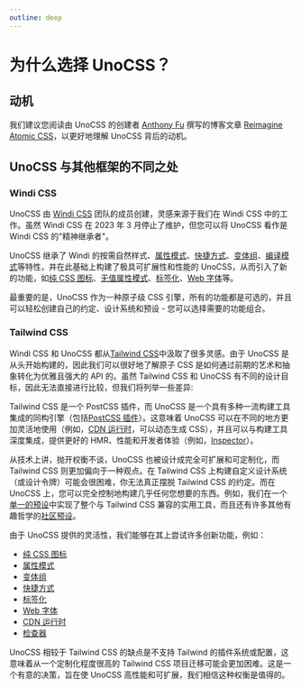 ```yaml
---
outline: deep
---
```


# 为什么选择 UnoCSS？

## 动机

我们建议您阅读由 UnoCSS 的创建者 [Anthony Fu](https://antfu.me/) 撰写的博客文章 [Reimagine Atomic CSS](https://antfu.me/posts/reimagine-atomic-css-zh)，以更好地理解 UnoCSS 背后的动机。

## UnoCSS 与其他框架的不同之处

### Windi CSS

UnoCSS 由 [Windi CSS](https://windicss.org/) 团队的成员创建，灵感来源于我们在 Windi CSS 中的工作。虽然 Windi CSS 在 2023 年 3 月停止了维护，但您可以将 UnoCSS 看作是 Windi CSS 的"精神继承者"。

UnoCSS 继承了 Windi 的按需自然样式、[属性模式](/presets/attributify)、[快捷方式](/config/shortcuts)、[变体组](/transformers/variant-group)、[编译模式](/transformers/compile-class)等特性，并在此基础上构建了极具可扩展性和性能的 UnoCSS，从而引入了新的功能，如[纯 CSS 图标](/presets/icons)、[无值属性模式](/presets/attributify#valueless-attributify)、[标签化](/presets/tagify)、[Web 字体](/presets/web-fonts)等。

最重要的是，UnoCSS 作为一种原子级 CSS 引擎，所有的功能都是可选的，并且可以轻松创建自己的约定、设计系统和预设 - 您可以选择需要的功能组合。

### Tailwind CSS

Windi CSS 和 UnoCSS 都从[Tailwind CSS](https://tailwindcss.com/)中汲取了很多灵感。由于 UnoCSS 是从头开始构建的，因此我们可以很好地了解原子 CSS 是如何通过前期的艺术和抽象转化为优雅且强大的 API 的。虽然 Tailwind CSS 和 UnoCSS 有不同的设计目标，因此无法直接进行比较，但我们将列举一些差异:

Tailwind CSS 是一个 PostCSS 插件，而 UnoCSS 是一个具有多种一流构建工具集成的同构引擎（包括[PostCSS 插件](/integrations/postcss)）。这意味着 UnoCSS 可以在不同的地方更加灵活地使用（例如，[CDN 运行时](/integrations/runtime)，可以动态生成 CSS），并且可以与构建工具深度集成，提供更好的 HMR、性能和开发者体验（例如，[Inspector](/tools/inspector)）。

从技术上讲，抛开权衡不谈，UnoCSS 也被设计成完全可扩展和可定制化，而 Tailwind CSS 则更加偏向于一种观点。在 Tailwind CSS 上构建自定义设计系统（或设计令牌）可能会很困难，你无法真正摆脱 Tailwind CSS 的约定。而在 UnoCSS 上，您可以完全控制地构建几乎任何您想要的东西。例如，我们在一个[单一的预设](/presets/wind)中实现了整个与 Tailwind CSS 兼容的实用工具，而且还有许多其他有趣哲学的[社区预设](/presets/community)。

由于 UnoCSS 提供的灵活性，我们能够在其上尝试许多创新功能，例如：

- [纯 CSS 图标](/presets/icons)
- [属性模式](/presets/attributify)
- [变体组](/transformers/variant-group)
- [快捷方式](/config/shortcuts)
- [标签化](/presets/tagify)
- [Web 字体](/presets/web-fonts)
- [CDN 运行时](/integrations/runtime)
- [检查器](/tools/inspector)

UnoCSS 相较于 Tailwind CSS 的缺点是不支持 Tailwind 的插件系统或配置，这意味着从一个定制化程度很高的 Tailwind CSS 项目迁移可能会更加困难。这是一个有意的决策，旨在使 UnoCSS 高性能和可扩展，我们相信这种权衡是值得的。

